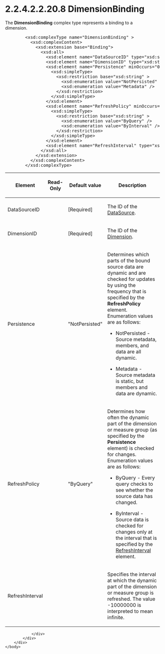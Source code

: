 <html dir="LTR" xmlns:mshelp="http://msdn.microsoft.com/mshelp" xmlns:ddue="http://ddue.schemas.microsoft.com/authoring/2003/5" xmlns:xlink="http://www.w3.org/1999/xlink" xmlns:tool="http://www.microsoft.com/tooltip">
    <head>
        <meta http-equiv="Content-Type" content="text/html; CHARSET=utf-8"></meta>
        <meta name="save" content="history"></meta>
        <title>2.2.4.2.2.20.8 DimensionBinding</title>
        <xml>
            <mshelp:toctitle title="2.2.4.2.2.20.8 DimensionBinding"></mshelp:toctitle>
            <mshelp:rltitle title="[MS-SSAS]: DimensionBinding"></mshelp:rltitle>
            <mshelp:keyword index="A" term="3ac45ada-7721-43d5-8fd7-5875bd28c4a4"></mshelp:keyword>
            <mshelp:attr name="DCSext.ContentType" value="open specification"></mshelp:attr>
            <mshelp:attr name="AssetID" value="3ac45ada-7721-43d5-8fd7-5875bd28c4a4"></mshelp:attr>
            <mshelp:attr name="TopicType" value="kbRef"></mshelp:attr>
            <mshelp:attr name="DCSext.Title" value="[MS-SSAS]: DimensionBinding" />
        </xml>
    </head>
    <body>
        <div id="header">
            <h1 class="heading">2.2.4.2.2.20.8 DimensionBinding</h1>
        </div>
        <div id="mainSection">
            <div id="mainBody">
                <div id="allHistory" class="saveHistory"></div>
                <div id="sectionSection0" class="section" name="collapseableSection">
                    

<p>The <b>DimensionBinding</b> complex type represents a
binding to a dimension.       </p>

<dl>
<dd>
<div><pre>   &lt;xsd:complexType name=&quot;DimensionBinding&quot; &gt;
     &lt;xsd:complexContent&gt;
       &lt;xsd:extension base=&quot;Binding&quot;&gt;
         &lt;xsd:all&gt;
           &lt;xsd:element name=&quot;DataSourceID&quot; type=&quot;xsd:string&quot;/&gt;
           &lt;xsd:element name=&quot;DimensionID&quot; type=&quot;xsd:string&quot;/&gt;
           &lt;xsd:element name=&quot;Persistence&quot; minOccurs=&quot;0&quot;&gt;
             &lt;xsd:simpleType&gt;
               &lt;xsd:restriction base=&quot;xsd:string&quot; &gt;
                 &lt;xsd:enumeration value=&quot;NotPersisted&quot; /&gt;
                 &lt;xsd:enumeration value=&quot;Metadata&quot; /&gt;
               &lt;/xsd:restriction&gt;
             &lt;/xsd:simpleType&gt;
           &lt;/xsd:element&gt;
           &lt;xsd:element name=&quot;RefreshPolicy&quot; minOccurs=&quot;0&quot;&gt;
             &lt;xsd:simpleType&gt;
               &lt;xsd:restriction base=&quot;xsd:string&quot; &gt;
                 &lt;xsd:enumeration value=&quot;ByQuery&quot; /&gt;
                 &lt;xsd:enumeration value=&quot;ByInterval&quot; /&gt;
               &lt;/xsd:restriction&gt;
             &lt;/xsd:simpleType&gt;
           &lt;/xsd:element&gt;
           &lt;xsd:element name=&quot;RefreshInterval&quot; type=&quot;xsd:duration&quot;  minOccurs=&quot;0&quot; /&gt;
         &lt;/xsd:all&gt;
       &lt;/xsd:extension&gt;
     &lt;/xsd:complexContent&gt;
   &lt;/xsd:complexType&gt;
</pre></div>
</dd></dl>

<table>
 <thead>
  <tr>
   <th>
   <p>Element</p>
   </th>
   <th>
   <p>Read-Only</p>
   </th>
   <th>
   <p>Default value</p>
   </th>
   <th>
   <p>Description</p>
   </th>
  </tr>
 </thead>
 <tr>
  <td>
  <p>DataSourceID</p>
  </td>
  <td>
  <p> </p>
  </td>
  <td>
  <p>[Required]</p>
  </td>
  <td>
  <p>The ID of the <a href="3923a7c5-6a41-444a-ac09-a04db51cd739.htm">DataSource</a>.</p>
  </td>
 </tr>
 <tr>
  <td>
  <p>DimensionID</p>
  </td>
  <td>
  <p> </p>
  </td>
  <td>
  <p>[Required]</p>
  </td>
  <td>
  <p>The ID of the <a href="ed122253-df54-42a8-8905-0faa6e696b8b.htm">Dimension</a>.</p>
  </td>
 </tr>
 <tr>
  <td>
  <p>Persistence</p>
  </td>
  <td>
  <p> </p>
  </td>
  <td>
  <p>&quot;NotPersisted&quot;</p>
  </td>
  <td>
  <p>Determines which parts of the bound source data are
  dynamic and are checked for updates by using the frequency that is specified
  by the <b>RefreshPolicy</b> element. Enumeration values are as follows:</p>
  <ul><li><p><span><span>  
  </span></span><span>NotPersisted - Source metadata,
  members, and data are all dynamic.</span></p>
  </li><li><p><span><span>  
  </span></span><span>Metadata - Source metadata is
  static, but members and data are dynamic.</span></p>
  </li></ul></td>
 </tr>
 <tr>
  <td>
  <p>RefreshPolicy</p>
  </td>
  <td>
  <p> </p>
  </td>
  <td>
  <p>&quot;ByQuery&quot;</p>
  </td>
  <td>
  <p>Determines how often the dynamic part of the dimension
  or measure group (as specified by the <b>Persistence</b> element) is checked
  for changes. Enumeration values are as follows:</p>
  <ul><li><p><span><span>  
  </span></span><span>ByQuery - Every query checks to
  see whether the source data has changed.</span></p>
  </li><li><p><span><span>  
  </span></span><span>ByInterval - Source data is
  checked for changes only at the interval that is specified by the <a href="http://go.microsoft.com/fwlink/?LinkId=157484">RefreshInterval</a>
  element.</span></p>
  </li></ul></td>
 </tr>
 <tr>
  <td>
  <p>RefreshInterval</p>
  </td>
  <td>
  <p> </p>
  </td>
  <td>
  <p> </p>
  </td>
  <td>
  <p>Specifies the interval at which the dynamic part of
  the dimension or measure group is refreshed. The value -10000000 is
  interpreted to mean infinite.</p>
  </td>
 </tr>
</table>

<p> </p>


                </div>
            </div>
        </div>
    </body>
</html>